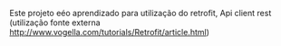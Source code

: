 Este projeto eéo aprendizado para utilização do retrofit, Api client rest
(utilização fonte externa http://www.vogella.com/tutorials/Retrofit/article.html)